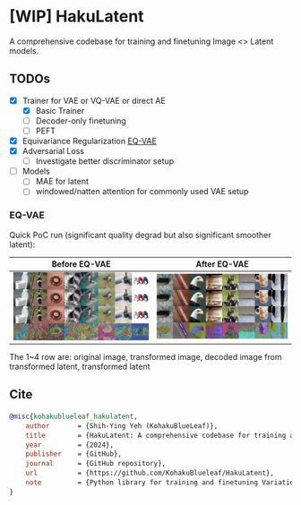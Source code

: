 # [WIP] HakuLatent

A comprehensive codebase for training and finetuning Image <> Latent models.

## TODOs

- [X] Trainer for VAE or VQ-VAE or direct AE
  - [X] Basic Trainer
  - [ ] Decoder-only finetuning
  - [ ] PEFT
- [X] Equivariance Regularization [EQ-VAE](https://arxiv.org/abs/2502.09509)
- [X] Adversarial Loss
  - [ ] Investigate better discriminator setup
- [ ] Models
  - [ ] MAE for latent
  - [ ] windowed/natten attention for commonly used VAE setup

### EQ-VAE

Quick PoC run (significant quality degrad but also significant smoother latent):

| Before EQ-VAE                                  | After EQ-VAE                                   |
| ---------------------------------------------- | ---------------------------------------------- |
| ![1739679876513](image/README/1739679876513.png) | ![1739679861314](image/README/1739679861314.png) |

The 1~4 row are: original image, transformed image, decoded image from transformed latent, transformed latent

## Cite
```bibtex
@misc{kohakublueleaf_hakulatent,
    author       = {Shih-Ying Yeh (KohakuBlueLeaf)},
    title        = {HakuLatent: A comprehensive codebase for training and finetuning Image <> Latent models},
    year         = {2024},
    publisher    = {GitHub},
    journal      = {GitHub repository},
    url          = {https://github.com/KohakuBlueleaf/HakuLatent},
    note         = {Python library for training and finetuning Variational Autoencoders and related latent models, implementing EQ-VAE and other techniques.}
}
```